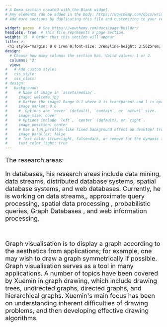 ```yaml
---
# A Demo section created with the Blank widget.
# Any elements can be added in the body: https://wowchemy.com/docs/writing-markdown-latex/
# Add more sections by duplicating this file and customizing to your requirements.

widget: pages  # See https://wowchemy.com/docs/page-builder/
headless: true  # This file represents a page section.
weight: 15  # Order that this section will appear.
title: >-
 <h1 style="margin: 0 0 1rem 0;font-size: 3rem;line-height: 3.5625rem; color: #333;"><strong>What we do</strong></h1>
design:
  # Choose how many columns the section has. Valid values: 1 or 2.
  columns: '2'
  view: 
#   # Add custom styles
#   css_style:
#   css_class:
# design:
#   background:
#     # Name of image in `assets/media/`.
#     image: welcome.jpg
#     # Darken the image? Range 0-1 where 0 is transparent and 1 is opaque.
#     image_darken: 0.6
#     #  Options are `cover` (default), `contain`, or `actual` size.
#     image_size: cover
#     # Options include `left`, `center` (default), or `right`.
#     image_position: center
#     # Use a fun parallax-like fixed background effect on desktop? true/false
#     image_parallax: false
#     # Text color (true=light, false=dark, or remove for the dynamic theme color).
#     text_color_light: true
---
```


<p style="font-size: 1.25rem">The research areas: </p>
<p style="font-size: 1.25rem">In databases, his research areas include data mining, data streams, distributed database systems, spatial database systems, and web databases. Currently, he is working on data streams,, approximate query processing, spatial data processing , probabilistic queries, Graph Databases , and web information processing.</p>
<br>
<p style="font-size: 1.25rem">Graph visualisation is to display a graph according to the aesthetics from applications; for example, one may wish to draw a graph symmetrically if possible. Graph visualisation serves as a tool in many applications. A number of topics have been covered by Xuemin in graph drawing, which include drawing trees, undirected graphs, directed graphs, and hierarchical graphs. Xuemin's main focus has been on understanding inherent difficulties of drawing problems, and then developing effective drawing algorithms.</p>